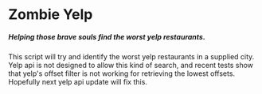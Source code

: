 # Zombie Yelp
##### Helping those brave souls find the worst yelp restaurants.

This script will try and identify the worst yelp restaurants in a supplied city. Yelp api is not designed to allow this kind of search, and recent tests show that yelp's offset filter is not working for retrieving the lowest offsets. Hopefully next yelp api update will fix this.